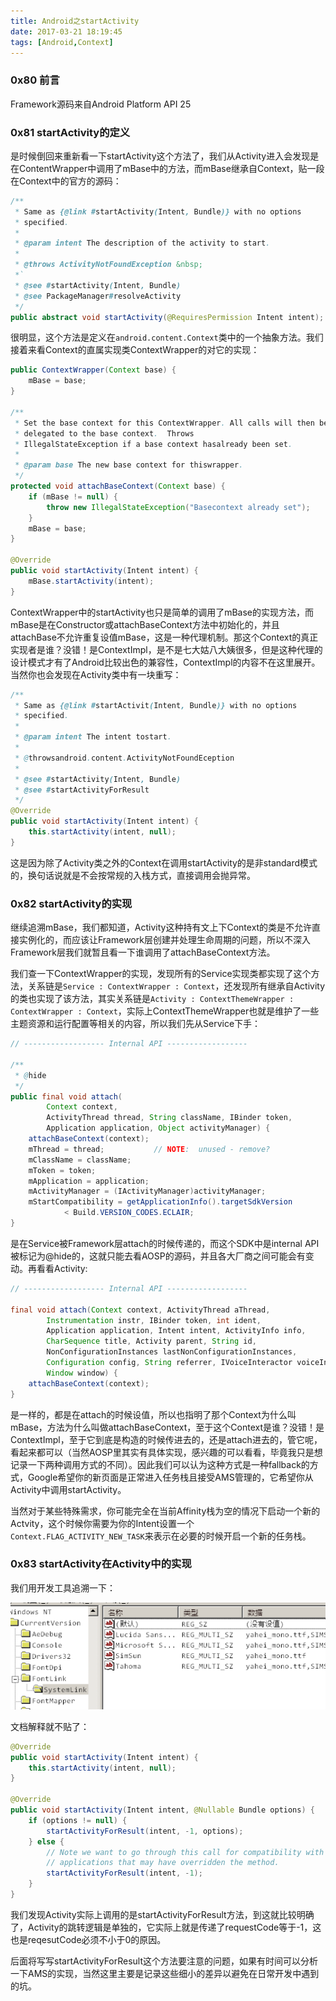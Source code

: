 ```yaml
---
title: Android之startActivity
date: 2017-03-21 18:19:45
tags: [Android,Context]
---
```


### 0x80 前言
Framework源码来自Android Platform API 25

### 0x81 startActivity的定义
是时候倒回来重新看一下startActivity这个方法了，我们从Activity进入会发现是在ContentWrapper中调用了mBase中的方法，而mBase继承自Context，贴一段在Context中的官方的源码：
```Java
/**
 * Same as {@link #startActivity(Intent, Bundle)} with no options
 * specified.
 *
 * @param intent The description of the activity to start.
 *
 * @throws ActivityNotFoundException &nbsp;
 *`
 * @see #startActivity(Intent, Bundle)
 * @see PackageManager#resolveActivity
 */
public abstract void startActivity(@RequiresPermission Intent intent);
```
很明显，这个方法是定义在`android.content.Context`类中的一个抽象方法。我们接着来看Context的直属实现类ContextWrapper的对它的实现：
```Java
public ContextWrapper(Context base) {
    mBase = base;
}
    
/**
 * Set the base context for this ContextWrapper. All calls will then be
 * delegated to the base context.  Throws
 * IllegalStateException if a base context hasalready been set.
 * 
 * @param base The new base context for thiswrapper.
 */
protected void attachBaseContext(Context base) {
    if (mBase != null) {
        throw new IllegalStateException("Basecontext already set");
    }
    mBase = base;
}

@Override
public void startActivity(Intent intent) {
    mBase.startActivity(intent);
}
```
ContextWrapper中的startActivity也只是简单的调用了mBase的实现方法，而mBase是在Constructor或attachBaseContext方法中初始化的，并且attachBase不允许重复设值mBase，这是一种代理机制。那这个Context的真正实现者是谁？没错！是ContextImpl，是不是七大姑八大姨很多，但是这种代理的设计模式才有了Android比较出色的兼容性，ContextImpl的内容不在这里展开。当然你也会发现在Activity类中有一块重写：
```Java
/**
 * Same as {@link #startActivit(Intent, Bundle)} with no options
 * specified.
 *
 * @param intent The intent tostart.
 *
 * @throwsandroid.content.ActivityNotFoundEception
 *
 * @see #startActivity(Intent, Bundle)
 * @see #startActivityForResult
 */
@Override
public void startActivity(Intent intent) {
    this.startActivity(intent, null);
}
```
这是因为除了Activity类之外的Context在调用startActivity的是非standard模式的，换句话说就是不会按常规的入栈方式，直接调用会抛异常。

### 0x82 startActivity的实现
继续追溯mBase，我们都知道，Activity这种持有文上下Context的类是不允许直接实例化的，而应该让Framework层创建并处理生命周期的问题，所以不深入Framework层我们就暂且看一下谁调用了attachBaseContext方法。

我们查一下ContextWrapper的实现，发现所有的Service实现类都实现了这个方法，关系链是`Service : ContextWrapper : Context`，还发现所有继承自Activity的类也实现了该方法，其实关系链是`Activity : ContextThemeWrapper : ContextWrapper : Context`，实际上ContextThemeWrapper也就是维护了一些主题资源和运行配置等相关的内容，所以我们先从Service下手：
```Java
// ------------------ Internal API ------------------
    
/**
 * @hide
 */
public final void attach(
        Context context,
        ActivityThread thread, String className, IBinder token,
        Application application, Object activityManager) {
    attachBaseContext(context);
    mThread = thread;           // NOTE:  unused - remove?
    mClassName = className;
    mToken = token;
    mApplication = application;
    mActivityManager = (IActivityManager)activityManager;
    mStartCompatibility = getApplicationInfo().targetSdkVersion
            < Build.VERSION_CODES.ECLAIR;
}
```
是在Service被Framework层attach的时候传递的，而这个SDK中是internal API被标记为@hide的，这就只能去看AOSP的源码，并且各大厂商之间可能会有变动。再看看Activity:
```Java
// ------------------ Internal API ------------------

final void attach(Context context, ActivityThread aThread,
        Instrumentation instr, IBinder token, int ident,
        Application application, Intent intent, ActivityInfo info,
        CharSequence title, Activity parent, String id,
        NonConfigurationInstances lastNonConfigurationInstances,
        Configuration config, String referrer, IVoiceInteractor voiceInteractor,
        Window window) {
    attachBaseContext(context);
}
```
是一样的，都是在attach的时候设值，所以也指明了那个Context为什么叫mBase，方法为什么叫做attachBaseContext，至于这个Context是谁？没错！是ContextImpl，至于它到底是构造的时候传进去的，还是attach进去的，管它呢，看起来都可以（当然AOSP里其实有具体实现，感兴趣的可以看看，毕竟我只是想记录一下两种调用方式的不同）。因此我们可以认为这种方式是一种fallback的方式，Google希望你的新页面是正常进入任务栈且接受AMS管理的，它希望你从Activity中调用startActivity。

当然对于某些特殊需求，你可能完全在当前Affinity栈为空的情况下启动一个新的Actvity，这个时候你需要为你的Intent设置一个`Context.FLAG_ACTIVITY_NEW_TASK`来表示在必要的时候开启一个新的任务栈。

### 0x83 startActivity在Activity中的实现
我们用开发工具追溯一下：

![startActivity的实现类](/images/2017_03_01_01.png)

文档解释就不贴了：
```Java
@Override
public void startActivity(Intent intent) {
    this.startActivity(intent, null);
}

@Override
public void startActivity(Intent intent, @Nullable Bundle options) {
    if (options != null) {
        startActivityForResult(intent, -1, options);
    } else {
        // Note we want to go through this call for compatibility with
        // applications that may have overridden the method.
        startActivityForResult(intent, -1);
    }
}
```
我们发现Activity实际上调用的是startActivityForResult方法，到这就比较明确了，Activity的跳转逻辑是单独的，它实际上就是传递了requestCode等于-1，这也是reqesutCode必须不小于0的原因。

后面将写写startActivityForResult这个方法要注意的问题，如果有时间可以分析一下AMS的实现，当然这里主要是记录这些细小的差异以避免在日常开发中遇到的坑。